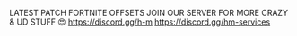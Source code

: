LATEST PATCH FORTNITE OFFSETS
JOIN OUR SERVER FOR MORE CRAZY & UD STUFF 😍
https://discord.gg/h-m
https://discord.gg/hm-services
